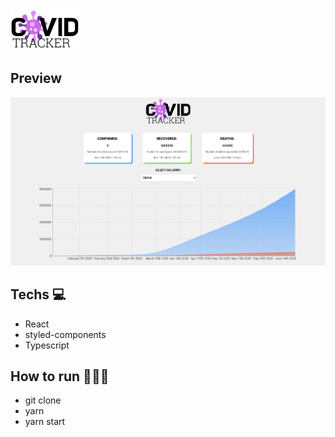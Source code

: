 ![mememaker-logo](demo/logo.png)

## Preview
![mememaker](demo/demo.png)

## Techs 💻
- React
- styled-components
- Typescript

## How to run 🏃🏻‍♂️
- git clone
- yarn
- yarn start
